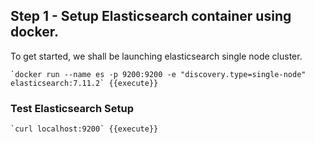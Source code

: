 ## Step 1 - Setup Elasticsearch container using docker. 
To get started, we shall be launching elasticsearch single node cluster.

    `docker run --name es -p 9200:9200 -e "discovery.type=single-node" elasticsearch:7.11.2` {{execute}}

### Test Elasticsearch Setup 

    `curl localhost:9200` {{execute}}